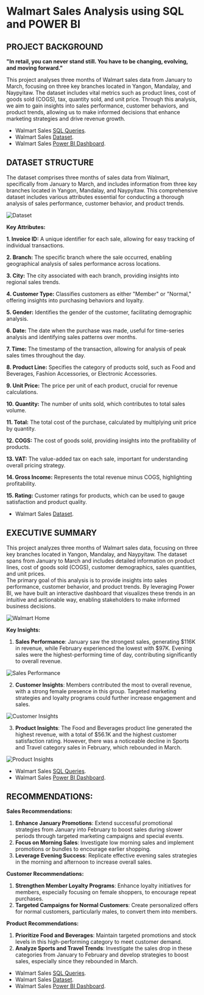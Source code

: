# Walmart Sales Analysis using SQL and POWER BI

## PROJECT BACKGROUND

**"In retail, you can never stand still. You have to be changing, evolving, and moving forward."**

This project analyses three months of Walmart sales data from January to March, focusing on three key branches located in Yangon, Mandalay, and Naypyitaw. The dataset includes vital metrics such as product lines, cost of goods sold (COGS), tax, quantity sold, and unit price. Through this analysis, we aim to gain insights into sales performance, customer behaviors, and product trends, allowing us to make informed decisions that enhance marketing strategies and drive revenue growth.  

- Walmart Sales [SQL Queries](https://github.com/NishaChandila/Walmart_sales/blob/main/walmart.sql).  
- Walmart Sales [Dataset](https://github.com/NishaChandila/Walmart_sales/blob/main/WalmartSalesData.csv.csv).  
- Walmart Sales [Power BI Dashboard](https://github.com/NishaChandila/Walmart_sales/blob/main/Walmart-Sales-Dashboard.pdf).

## DATASET STRUCTURE

The dataset comprises three months of sales data from Walmart, specifically from January to March, and includes information from three key branches located in Yangon, Mandalay, and Naypyitaw. This comprehensive dataset includes various attributes essential for conducting a thorough analysis of sales performance, customer behavior, and product trends.

![Dataset](https://github.com/NishaChandila/project-assets/blob/main/walmart-dataset.jpg)


**Key Attributes:**

**1. Invoice ID:** A unique identifier for each sale, allowing for easy tracking of individual transactions.

**2. Branch:** The specific branch where the sale occurred, enabling geographical analysis of sales performance across locations.

**3. City:** The city associated with each branch, providing insights into regional sales trends.

**4. Customer Type:** Classifies customers as either "Member" or "Normal," offering insights into purchasing behaviors and loyalty.

**5. Gender:** Identifies the gender of the customer, facilitating demographic analysis.

**6. Date:** The date when the purchase was made, useful for time-series analysis and identifying sales patterns over months.

**7. Time:** The timestamp of the transaction, allowing for analysis of peak sales times throughout the day.

**8. Product Line:** Specifies the category of products sold, such as Food and Beverages, Fashion Accessories, or Electronic Accessories.

**9. Unit Price:** The price per unit of each product, crucial for revenue calculations.

**10. Quantity:** The number of units sold, which contributes to total sales volume.

**11. Total:** The total cost of the purchase, calculated by multiplying unit price by quantity.

**12. COGS:** The cost of goods sold, providing insights into the profitability of products.

**13. VAT:** The value-added tax on each sale, important for understanding overall pricing strategy.

**14. Gross Income:** Represents the total revenue minus COGS, highlighting profitability.

**15. Rating:** Customer ratings for products, which can be used to gauge satisfaction and product quality.


- Walmart Sales [Dataset](https://github.com/NishaChandila/Walmart_sales/blob/main/WalmartSalesData.csv.csv).

## EXECUTIVE SUMMARY

This project analyzes three months of Walmart sales data, focusing on three key branches located in Yangon, Mandalay, and Naypyitaw. The dataset spans from January to March and includes detailed information on product lines, cost of goods sold (COGS), customer demographics, sales quantities, and unit prices.  
The primary goal of this analysis is to provide insights into sales performance, customer behavior, and product trends. By leveraging Power BI, we have built an interactive dashboard that visualizes these trends in an intuitive and actionable way, enabling stakeholders to make informed business decisions.

![Walmart Home](https://github.com/NishaChandila/project-assets/blob/main/walmart-home.jpg?raw=true)


**Key Insights:**

1. **Sales Performance**: January saw the strongest sales, generating $116K in revenue, while February experienced the lowest with $97K. Evening sales were the highest-performing time of day, contributing significantly to overall revenue.

![Sales Performance](https://github.com/NishaChandila/project-assets/blob/main/walmart1.jpg?raw=true)


2. **Customer Insights**: Members contributed the most to overall revenue, with a strong female presence in this group. Targeted marketing strategies and loyalty programs could further increase engagement and sales.

![Customer Insights](https://github.com/NishaChandila/project-assets/blob/main/walmart2.jpg)

   
3. **Product Insights**: The Food and Beverages product line generated the highest revenue, with a total of $56.1K and the highest customer satisfaction rating. However, there was a noticeable decline in Sports and Travel category sales in February, which rebounded in March.

![Product Insights](https://github.com/NishaChandila/project-assets/blob/main/walmart3.jpg)

- Walmart Sales [SQL Queries](https://github.com/NishaChandila/Walmart_sales/blob/main/walmart.sql).  
- Walmart Sales [Power BI Dashboard](https://github.com/NishaChandila/Walmart_sales/blob/main/Walmart-Sales-Dashboard.pdf).

## RECOMMENDATIONS:

**Sales Recommendations:**
1. **Enhance January Promotions**: Extend successful promotional strategies from January into February to boost sales during slower periods through targeted marketing campaigns and special events.
2. **Focus on Morning Sales**: Investigate low morning sales and implement promotions or bundles to encourage earlier shopping.
3. **Leverage Evening Success**: Replicate effective evening sales strategies in the morning and afternoon to increase overall sales.

**Customer Recommendations:**
1. **Strengthen Member Loyalty Programs**: Enhance loyalty initiatives for members, especially focusing on female shoppers, to encourage repeat purchases.
2. **Targeted Campaigns for Normal Customers**: Create personalized offers for normal customers, particularly males, to convert them into members.

**Product Recommendations:**
1. **Prioritize Food and Beverages**: Maintain targeted promotions and stock levels in this high-performing category to meet customer demand.
2. **Analyze Sports and Travel Trends**: Investigate the sales drop in these categories from January to February and develop strategies to boost sales, especially since they rebounded in March.

- Walmart Sales [SQL Queries](https://github.com/NishaChandila/Walmart_sales/blob/main/walmart.sql).  
- Walmart Sales [Dataset](https://github.com/NishaChandila/Walmart_sales/blob/main/WalmartSalesData.csv.csv).  
- Walmart Sales [Power BI Dashboard](https://github.com/NishaChandila/Walmart_sales/blob/main/Walmart-Sales-Dashboard.pdf).
